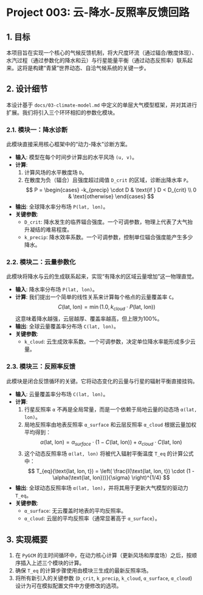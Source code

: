 # Project 003: 云-降水-反照率反馈回路

## 1. 目标

本项目旨在实现一个核心的气候反馈机制，将大尺度环流（通过辐合/散度体现）、水汽过程（通过参数化的降水和云）与行星能量平衡（通过动态反照率）联系起来。这将是构建“青黛”世界动态、自洽气候系统的关键一步。

## 2. 设计细节

本设计基于 `docs/03-climate-model.md` 中定义的单层大气模型框架，并对其进行扩展。我们将引入三个环环相扣的参数化模块。

### 2.1. 模块一：降水诊断

此模块直接采用核心框架中的“动力-降水”诊断方案。

-   **输入**: 模型在每个时间步计算出的水平风场 `(u, v)`。
-   **计算**:
    1.  计算风场的水平散度场 `D`。
    2.  在散度为负（辐合）且强度超过阈值 `D_crit` 的区域，诊断出降水率 `P`。
        $$
        P =
        \begin{cases}
        -k_{precip} \cdot D & \text{if } D < D_{crit} \\
        0 & \text{otherwise}
        \end{cases}
        $$
-   **输出**: 全球降水率分布场 `P(lat, lon)`。
-   **关键参数**:
    -   `D_crit`: 降水发生的临界辐合强度。一个可调参数，物理上代表了大气抬升凝结的难易程度。
    -   `k_precip`: 降水效率系数。一个可调参数，控制单位辐合强度能产生多少降水。

### 2.2. 模块二：云量参数化

此模块将降水与云的生成联系起来，实现“有降水的区域云量增加”这一物理直觉。

-   **输入**: 降水率分布场 `P(lat, lon)`。
-   **计算**: 我们提出一个简单的线性关系来计算每个格点的云量覆盖率 `C`。
    $$
    C(\text{lat, lon}) = \min(1.0, k_{cloud} \cdot P(\text{lat, lon}))
    $$
    这意味着降水越强，云层越厚、覆盖率越高，但上限为100%。
-   **输出**: 全球云量覆盖率分布场 `C(lat, lon)`。
-   **关键参数**:
    -   `k_cloud`: 云生成效率系数。一个可调参数，决定单位降水率能形成多少云量。

### 2.3. 模块三：反照率反馈

此模块是闭合反馈循环的关键。它将动态变化的云量与行星的辐射平衡直接挂钩。

-   **输入**: 云量覆盖率分布场 `C(lat, lon)`。
-   **计算**:
    1.  行星反照率 `α` 不再是全局常量，而是一个依赖于局地云量的动态场 `α(lat, lon)`。
    2.  局地反照率由地表反照率 `α_surface` 和云层反照率 `α_cloud` 根据云量加权平均得到：
        $$
        \alpha(\text{lat, lon}) = \alpha_{surface} \cdot (1 - C(\text{lat, lon})) + \alpha_{cloud} \cdot C(\text{lat, lon})
        $$
    3.  这个动态反照率场 `α(lat, lon)` 将被代入辐射平衡温度 `T_eq` 的计算公式中：
        $$
        T_{eq}(\text{lat, lon, t}) = \left( \frac{I(\text{lat, lon, t}) \cdot (1 - \alpha(\text{lat, lon}))}{\sigma} \right)^{1/4}
        $$
-   **输出**: 全球动态反照率场 `α(lat, lon)`，并将其用于更新大气模型的驱动力 `T_eq`。
-   **关键参数**:
    -   `α_surface`: 无云覆盖时地表的平均反照率。
    -   `α_cloud`: 云层的平均反照率（通常显著高于 `α_surface`）。

## 3. 实现概要

1.  在 `PyGCM` 的主时间循环中，在动力核心计算（更新风场和厚度场）之后，按顺序插入上述三个模块的计算。
2.  确保 `T_eq` 的计算步骤使用由模块三生成的最新反照率场。
3.  将所有新引入的关键参数 (`D_crit`, `k_precip`, `k_cloud`, `α_surface`, `α_cloud`) 设计为可在模拟配置文件中方便修改的选项。
